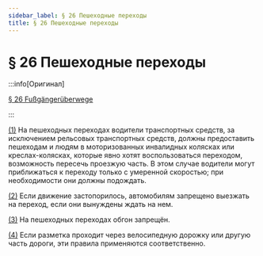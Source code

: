 ```yaml
---
sidebar_label: § 26 Пешеходные переходы
title: § 26 Пешеходные переходы
---
```


<VerifiedTranslationIcon />

# § 26 Пешеходные переходы

:::info[Оригинал]

[§ 26 Fußgängerüberwege](https://www.gesetze-im-internet.de/stvo_2013/__26.html)

:::


<span id="1">[(1)](#1)</span> На пешеходных переходах водители транспортных средств, за исключением рельсовых транспортных средств,
должны предоставить пешеходам и людям в моторизованных инвалидных колясках или креслах-колясках, которые явно хотят
воспользоваться переходом, возможность пересечь проезжую часть. В этом случае водители могут приближаться к переходу
только с умеренной скоростью; при необходимости они должны подождать.


<span id="2">[(2)](#2)</span> Если движение застопорилось, автомобилям запрещено выезжать на переход, если они вынуждены
ждать на нем.


<span id="3">[(3)](#3)</span> На пешеходных переходах обгон запрещён.


<span id="4">[(4)](#4)</span> Если разметка проходит через велосипедную дорожку или другую часть дороги, эти
правила применяются соответственно.
